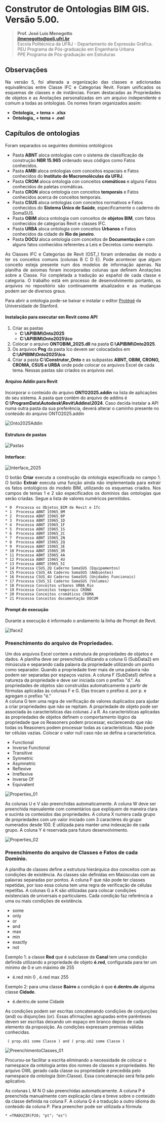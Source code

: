 # Construtor de Ontologias BIM GIS. Versão 5.00.
>**Prof. José Luis Menegotto**<br>
>**jlmenegotto@poli.ufrj.br**<br>
>Escola Politécnica da UFRJ - Departamento de Expressão Gráfica.<br>
>PEU Programa de Pós-graduação em Engenharia Urbana<br>
>PPE Programa de Pós-graduação em Estruturas<br>

## Observações 

<p align="justify">Na versão 5, foi alterada a organização das classes e adicionadas equivalências entre Classe IFC e Categorias Revit. Foram unificados os esquemas de classes e de instâncias. Foram destacadas as Propriedades de objetos e as Anotações personalizadas em um arquivo independente e comum a todas as ontologias. Os nomes foram organizados assim: <br></b></p>

  * **Ontologia_ + tema + .xlsx**
  * **Ontologia_ + tema + .owl**

## Capítulos de ontologias 

<p align="justify">Foram separados os seguintes domínios ontológicos<br></b></p>

  * Pasta **ABNT** aloca ontologias com o sistema de classificação da construção **NBR 15.965** ordenado seus códigos como Fatos conhecidos.
  * Pasta **AMBI** aloca ontologias com conceitos espaciais e Fatos conhecidos do **Instituto de Macromoléculas da UFRJ**.
  * Pasta **CROM** aloca ontologia con conceitos **cromáticos** e alguns Fatos conhecidos de paletas cromáticas. 
  * Pasta **CRON** aloca ontologia con conceitos **temporais** e Fatos conhecidos acerca de conceitos temporais. 
  * Pasta **CSUS** aloca ontologias com conceitos normativos e Fatos conhecidos do **Sistema Único de Saúde**, especificamente o caderno do SomaSUS.
  * Pasta **OBIM** aloca ontologia com conceitos de **objetos BIM**, com fatos conhecidos de categorias Revit e classes IFC.
  * Pasta **URBA** aloca ontologia com conceitos **Urbanos** e Fatos conhecidos da cidade de **Rio de janeiro**.
  * Pasta **DOCU** aloca ontologia com conceitos de **Documentação** e com alguns fatos conhecidos referentes a Leis e Decretos como exemplo.

<p align="justify">As Classes IFC e Categorias de Revit (OST_) foram ordenadas de modo a ter os conceitos comuns (colunas B C D E). Pode acontecer que algum conceito esteja presente num dos modelos de informação apenas. Na planilha de axiomas foram incorporadas colunas que definem Anotações sobre a Classe. Foi completada a tradução ao español de cada classe e categoria. O trabalho está em processo de desenvolvimento portanto, os arquivos no repositório são continuamente atualizados e as mudanças podem ser de diversos graus. <br></b></p>

Para abrir a ontologia pode-se baixar e instalar o editor [Protégé](https://protege.stanford.edu/) da Universidade de Stanford.

#### Instalação para executar em Revit como API 

 1. Criar as pastas  
      * **C:\APIBIM\Onto2025**  
      * **C:\APIBIM\Onto2025\Ico**  
 2. Colocar o arquivo **ONTOBIM_2025.dll** na pasta **C:\APIBIM\Onto2025**.  
 3. Os arquivos **Png** da pasta Ico devem ser colocadados em **C:\APIBIM\Onto2025\Ico**.  
 4. Criar a pasta **C:\Construtor_Onto** e as subpastas **ABNT, OBIM, CRONO, CROMA, CSUS e URBA** onde pode colocar os arquivos Excel de cada tema. Nessas pastas são criados os arquivos owl.  

#### Arquivo Addin para Revit
Incorporar o conteúdo do arquivo **ONTO2025.addin** na lista de aplicações do seu sistema. A pasta que contém do arquivo de addins é **C:\ProgramData\Autodesk\Revit\Addins\2024**. Caso decida instalar a API numa outra pasta da sua preferência, deverá alterar o caminho presente no conteúdo do arquivo ONTO2025.addin  

![Onto2025Addin](https://github.com/user-attachments/assets/902bcc39-1c02-4f54-a717-3bc361a255c1)

#### Estrutura de pastas
![Pastas](https://github.com/user-attachments/assets/bf1f353e-b34b-4bf3-b80d-db9a12ea78e5)

#### Interface:
![Interface_2025](https://github.com/user-attachments/assets/3138138d-e57c-48d6-9ee2-128024440999)

<p align="justify">O botão <b>Criar</b> executa a construção da ontologia especificada no campo 1. O botão <b>Extrair</b> executa uma função ainda não implementada para extrair os fatos ontológicos do modelo BIM, utilizando os esquemas criados. Nos campos de temas 1 e 2 são especificados os domínios das ontologias que serão criadas. Segue a lista de valores numéricos permitidos.<br></b></p>

    * 0  Processa os Objetos_BIM de Revit e Ifc 
    * 1  Processa ABNT 15965_0M
    * 2  Processa ABNT 15965_0P
    * 3  Processa ABNT 15965_1D 
    * 4  Processa ABNT 15965_1F
    * 5  Processa ABNT 15965_1S
    * 6  Processa ABNT 15965_2C
    * 7  Processa ABNT 15965_2N
    * 8  Processa ABNT 15965_2Q
    * 9  Processa ABNT 15965_3E
    * 10 Processa ABNT 15965_3R
    * 11 Processa ABNT 15965_4A
    * 12 Processa ABNT 15965_4U                                                      
    * 13 Processa ABNT 15965_5I                                                     
    * 14 Processa CSUS_2Q Caderno SomaSUS (Equipamentos)                                                   
    * 15 Processa CSUS_4A Caderno SomaSUS (Ambientes)                                                            
    * 16 Processa CSUS_4U Caderno SomaSUS (Unidades Funcionais)                                                    
    * 17 Processa CSUS_5I Caderno SomaSUS (Volumes)                                                     
    * 18 Processa Conceitos urbanos URBA_Rio                                                 
    * 19 Processa Conceitos temporais CRONO                                             
    * 20 Processa Conceitos cromáticos CROMA 
    * 21 Processa Conceitos documentação DOCUM 

#### Prompt de execução
Durante a execução é informado o andamento la linha de Prompt de Revit.

![Iface2](https://github.com/user-attachments/assets/78d6d549-5189-4757-89c7-174a65a926e9)

### Preenchimento do arquivo de Propriedades.
Um dos arquivos Excel contem a estrutura de propriedades de objetos e dados. A planilha deve ser preenchida utilizando a coluna G (SubData2)
em minúscula e separando cada palavra da propriedade utilizando um ponto como separador. Quando a propriedade tiver mais de uma palavra não podem ser separadas por espaços vazios. A coluna F (SubData1) define a natureza da propriedade e deve ser iniciada com o prefixo "d.".
As propriedades de objetos são construídas automaticamente a partir de fórmulas aplicadas às colunas F e G. Elas trocam o prefixo d. por p. e agregam o prefixo "é."  
A coluna G tem uma regra de verificação de valores duplicados para ajudar a criar propriedades que não se repitam. A propriedade de objeto pode ser associada às características das colunas J a R. As características aplicadas às propriedades de objetos definem o comportamento  lógico da propriedade que os Reasoners podem processar, esclarecendo que não todas os Reasoners podem processar todas as características.
Não pode ter células vazias. Colocar o valor null caso não se defina a característica.

  * Functional
  * Inverse Functional
  * Transitive 
  * Synmetric
  * Asymnetric 
  * Reflexive
  * Irreflexive
  * Inverse Of	
  * Equivatent
    
![Properties_01](https://github.com/user-attachments/assets/ce6afebd-3a07-4fc3-97db-aeb2ca1bb944)

As colunas U e V são preenchidas automaticamente. A coluna W deve ser preenchida manualemte com comentários que expliquem de maneira clara e sucinta os conteúdos das propriedades.
A coluna X numera cada grupo de propriedades com um valor iniciado com 3 caractéres do grupo numerados desde 100. É utilizada para manter uma indexação de cada grupo. A coluna Y é reservada para futuro desenvolvimento.

![Properties_02](https://github.com/user-attachments/assets/52e10c03-a157-4870-bb0d-b5320ced9f08)

### Preenchimento do arquivo de Classes e Fatos de cada Domínio.
A planilha de classes define a estrutura hierárquica dos conceitos com as condições de existência. As classes são definidas em Maiúsculas com as palavras separadas por pontos. A coluna F que não pode ter classes repetidas, por isso essa coluna tem uma regra de verificação de células repetifas. A colunas G a K são utilizadas para colocar condições existenciais de universais e particulares. Cada condição faz referência a uma ou mais condições de existência.

   * some
   * only
   * or
   * and
   * max
   * min
   * exactly
   * not

Exemplo 1: a classe **Red** que é subclasse de **Canal** tem uma condição definida utilizando a propriedade de objeto **é.red**, configurada para ter um mínimo de 0 e um máximo de 255

   * é.red min 0 , é.red max 255 

Exemplo 2: para uma classe **Bairro** a condição é que **é.dentro.de** alguma classe **Cidade**.

   * é.dentro.de some Cidade

As condições podem ser escritas concatenando condições de conjunções (and) ou disjunções (or). Essas afirmações agrupadas entre parênteses devem ser escritas deixando um espaço em branco depois de cada elemento da proposição. As condições expressam premisas válidas conhecidas.

     ( prop.ob1 some Classe ) and ( prop.ob2 some Classe )
   
![PreenchimentoClasses_01](https://github.com/user-attachments/assets/093cf0ea-58bd-41a0-bf63-cc977366bd44)

Procurou-se facilitar a escrita eliminando a necessidade de colocar o namespace da ontologia antes dos nomes de classes e propriedades.
No arquivo OWL gerado cada classe ou propriedade é precedida pelo namespace da ontologia (bim:Classe). Essa concatenação será feita pelo aplicativo.

As colunas L M N O são preenchidas automaticamente. A coluna P é preenchida manualmente com explicação clara e breve sobre o conteúdo da classe definida na coluna F. A coluna Q é a tradução a outro idioma do conteúdo da coluna P. Para preencher pode ser utilizada a fórmula:

    * =TRADUZIR(P20; "pt"; "es")

